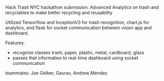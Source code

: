 Hack Trash NYC hackathon submission: Advanced Analytics on trash and recyclables to make better recycling and reusability

Utilized Tensorflow and InceptionV3 for trash recognition, chart.js for analytics, and flask for socket communication between vision app and dashboard.

Features:
- recognize classes trash, paper, plastic, metal, cardboard, glass
- passes that information to real-time dashboard using socket communication

teammates: Joe Gelber, Gaurav, Andrew Mendez
